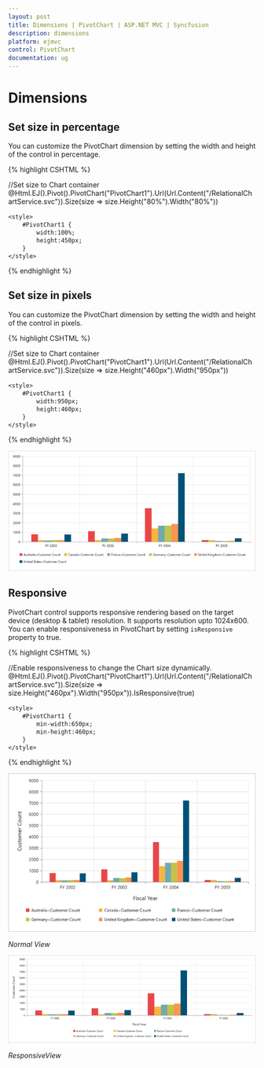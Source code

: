 ```yaml
---
layout: post
title: Dimensions | PivotChart | ASP.NET MVC | Syncfusion
description: dimensions
platform: ejmvc
control: PivotChart
documentation: ug
---
```


# Dimensions

## Set size in percentage

You can customize the PivotChart dimension by setting the width and height of the control in percentage.

{% highlight CSHTML %}

//Set size to Chart container
@Html.EJ().Pivot().PivotChart("PivotChart1").Url(Url.Content("/RelationalChartService.svc")).Size(size => size.Height("80%").Width("80%"))

    <style>
        #PivotChart1 {
            width:100%;
            height:450px;
        }
    </style>
    
{% endhighlight %}

## Set size in pixels

You can customize the PivotChart dimension by setting the width and height of the control in pixels.

{% highlight CSHTML %}

//Set size to Chart container
@Html.EJ().Pivot().PivotChart("PivotChart1").Url(Url.Content("/RelationalChartService.svc")).Size(size => size.Height("460px").Width("950px"))

    <style>
        #PivotChart1 {
            width:950px;
            height:460px;
        }
    </style>
    
{% endhighlight %}

![](Dimensions_images/Dimensions.png) 

## Responsive

PivotChart control supports responsive rendering based on the target device (desktop & tablet) resolution. It supports resolution upto 1024x600. You can enable responsiveness in PivotChart by setting `isResponsive` property to true.

{% highlight CSHTML %}

//Enable responsiveness to change the Chart size dynamically.
@Html.EJ().Pivot().PivotChart("PivotChart1").Url(Url.Content("/RelationalChartService.svc")).Size(size => size.Height("460px").Width("950px")).IsResponsive(true)

    <style>
        #PivotChart1 {
            min-width:650px;
            min-height:460px;
        }
    </style>
    
{% endhighlight %}

![](Dimensions_images/NormalView.png)

_Normal View_

![](Dimensions_images/ResponsiveView.png)

_ResponsiveView_